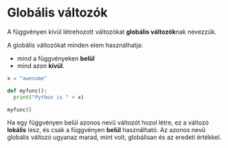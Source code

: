 # Globális változók

A függvényen kívül létrehozott változókat **globális változók**nak nevezzük.

A globális változókat minden elem használhatja: 
- mind a függvényeken **belül**
- mind azon **kívül**.
```py
x = "awesome"

def myfunc():
  print("Python is " + x)

myfunc()
```

Ha egy függvényen belül azonos nevű változót hozol létre, ez a változó **lokális** lesz, és csak a függvényen **belül** használható. Az azonos nevű globális változó ugyanaz marad, mint volt, globálisan és az eredeti értékkel.